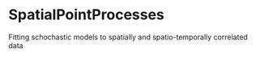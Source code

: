 # SpatialPointProcesses
Fitting schochastic models to spatially and spatio-temporally correlated data

